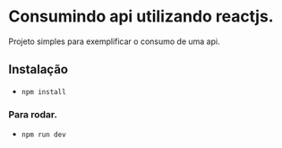 
# Consumindo api utilizando reactjs.

Projeto simples para exemplificar o consumo de uma api.


## Instalação 
- `npm install`

### Para rodar.
- `npm run dev`
